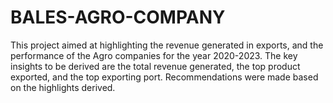 # BALES-AGRO-COMPANY
This project aimed at highlighting the revenue generated in exports, and the performance of the Agro companies for the year  2020-2023. The key insights to be derived are the total revenue generated, the top product exported, and the top exporting port. Recommendations were made based on the highlights derived. 
